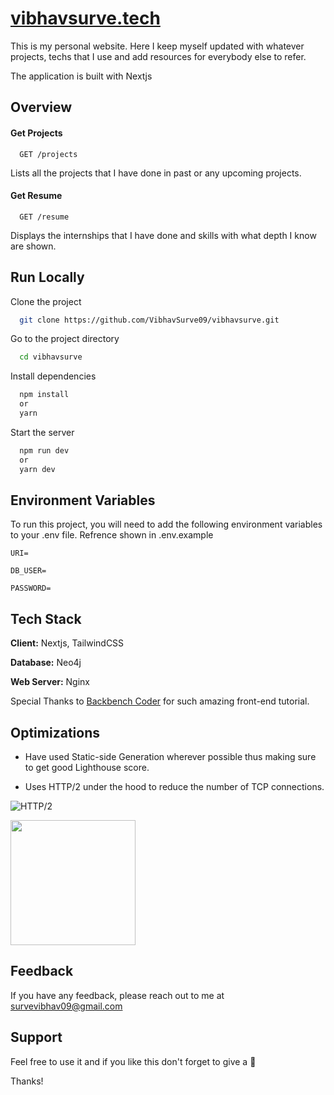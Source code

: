 # [vibhavsurve.tech](https://vibhavsurve.tech/)

This is my personal website. Here I keep myself updated with whatever projects, techs that I use and add resources for everybody else to refer.

The application is built with Nextjs

## Overview

#### Get Projects

```http
  GET /projects
```

Lists all the projects that I have done in past or any upcoming projects.

#### Get Resume

```http
  GET /resume
```

Displays the internships that I have done and skills with what depth I know are shown.

## Run Locally

Clone the project

```bash
  git clone https://github.com/VibhavSurve09/vibhavsurve.git
```

Go to the project directory

```bash
  cd vibhavsurve
```

Install dependencies

```bash
  npm install
  or
  yarn
```

Start the server

```bash
  npm run dev
  or
  yarn dev
```

## Environment Variables

To run this project, you will need to add the following environment variables to your .env file. Refrence shown in .env.example

`URI=`

`DB_USER=`

`PASSWORD=`

## Tech Stack

**Client:** Nextjs, TailwindCSS

**Database:** Neo4j

**Web Server:** Nginx

Special Thanks to [Backbench Coder](https://youtu.be/atebfXxl9B4) for such amazing front-end tutorial.

## Optimizations

- Have used Static-side Generation wherever possible thus making sure to get good Lighthouse score.

- Uses HTTP/2 under the hood to reduce the number of TCP connections.

![HTTP/2](https://user-images.githubusercontent.com/73296863/151298316-f8181c03-ea82-40f1-aa94-c19a6eaeeb74.png)

<img src="https://c.tenor.com/V6B8eapBp6kAAAAC/little-girl-smile.gif" height="200" width="200">

## Feedback

If you have any feedback, please reach out to me at survevibhav09@gmail.com

## Support

Feel free to use it and if you like this don't forget to give a 🌟

Thanks!
